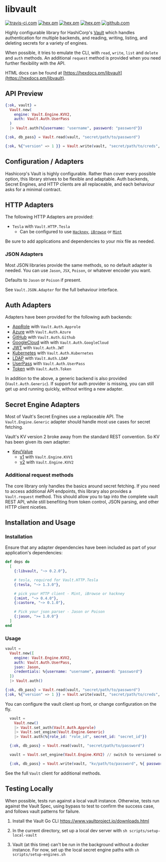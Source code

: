 # libvault

[![travis-ci.com](https://travis-ci.com/matthewoden/libvault.svg?branch=master)](https://travis-ci.com/matthewoden/libvault)
[![hex.pm](https://img.shields.io/hexpm/v/libvault.svg)](https://hex.pm/packages/libvault)
[![hex.pm](https://img.shields.io/hexpm/dt/libvault.svg)](https://hex.pm/packages/libvault)
[![hex.pm](https://img.shields.io/hexpm/l/libvault.svg)](https://hex.pm/packages/libvault)
[![github.com](https://img.shields.io/github/last-commit/matthewoden/libvault.svg)](https://github.com/matthewoden/libvault/commits/master)

Highly configurable library for HashiCorp's
[Vault](https://www.vaultproject.io/) which handles authentication for multiple
backends, and reading, writing, listing, and deleting secrets for a variety of
engines.

When possible, it tries to emulate the CLI, with `read`, `write`, `list` and
`delete` and `auth` methods. An additional `request` method is provided when
you need further flexibility with the API.

HTML docs can be found at
[https://hexdocs.pm/libvault](https://hexdocs.pm/libvault).

## API Preview

```elixir
{:ok, vault} =
  Vault.new(
    engine: Vault.Engine.KVV2,
    auth: Vault.Auth.UserPass
  )
  |> Vault.auth(%{username: "username", password: "password"})

{:ok, db_pass} = Vault.read(vault, "secret/path/to/password")

{:ok, %{"version" => 1 }} = Vault.write(vault, "secret/path/to/creds", %{secret: "secrets!"})
```

## Configuration / Adapters

Hashicorp's Vault is highly configurable. Rather than cover every possible
option, this library strives to be flexible and adaptable. Auth backends,
Secret Engines, and HTTP clients are all replaceable, and each behaviour asks
for a minimal contract.

## HTTP Adapters

The following HTTP Adapters are provided:

- `Tesla` with `Vault.HTTP.Tesla`
  - Can be configured to use [`Hackney`][hackney], [`iBrowse`][ibrowse] or [`Mint`][mint]

Be sure to add applications and dependencies to your mix file as needed.

### JSON Adapters

Most JSON libraries provide the same methods, so no default adapter is needed.
You can use `Jason`, `JSX`, `Poison`, or whatever encoder you want.

Defaults to `Jason` or `Poison` if present.

See `Vault.JSON.Adapter` for the full behaviour interface.

## Auth Adapters

Adapters have been provided for the following auth backends:

- [AppRole](https://www.vaultproject.io/api/auth/approle/index.html) with `Vault.Auth.Approle`
- [Azure](https://www.vaultproject.io/api/auth/approle/index.html) with `Vault.Auth.Azure`
- [GitHub](https://www.vaultproject.io/api/auth/github/index.html) with `Vault.Auth.Github`
- [GoogleCloud](https://www.vaultproject.io/api/auth/gcp/index.html) with with `Vault.Auth.GoogleCloud`
- [JWT](https://www.vaultproject.io/api/auth/jwt/index.html) with `Vault.Auth.JWT`
- [Kubernetes](https://www.vaultproject.io/api/auth/jwt/index.html) with `Vault.Auth.Kubernetes`
- [LDAP](https://www.vaultproject.io/api/auth/ldap/index.html) with `Vault.Auth.LDAP`
- [UserPass](https://www.vaultproject.io/api/auth/userpass/index.html) with `Vault.Auth.UserPass`
- [Token](https://www.vaultproject.io/api/auth/token/index.html#lookup-a-token-self-) with `Vault.Auth.Token`

In addition to the above, a generic backend is also provided
(`Vault.Auth.Generic`).  If support for auth provider is missing, you can still
get up and running quickly, without writing a new adapter.

## Secret Engine Adapters

Most of Vault's Secret Engines use a replaceable API. The
`Vault.Engine.Generic` adapter should handle most use cases for secret
fetching.

Vault's KV version 2 broke away from the standard REST convention. So KV has
been given its own adapter:

- [Key/Value](https://www.vaultproject.io/api/secret/kv/index.html)
  - [v1](https://www.vaultproject.io/api/secret/kv/kv-v1.html) with `Vault.Engine.KVV1`
  - [v2](https://www.vaultproject.io/api/secret/kv/kv-v2.html) with `Vault.Engine.KVV2`

### Additional request methods

The core library only handles the basics around secret fetching. If you need to
access additional API endpoints, this library also provides a `Vault.request`
method. This should allow you to tap into the complete vault REST API, while
still benefiting from token control, JSON parsing, and other HTTP client
niceties.

## Installation and Usage

### Installation

Ensure that any adapter dependencies have been included as part of your
application's dependencies:

```elixir
def deps do
  [
    {:libvault, "~> 0.2.0"},

    # tesla, required for Vault.HTTP.Tesla
    {:tesla, "~> 1.3.0"},

    # pick your HTTP client - Mint, iBrowse or hackney
    {:mint, "~> 0.4.0"},
    {:castore, "~> 0.1.0"},

    # Pick your json parser - Jason or Poison
    {:jason, ">= 1.0.0"}
  ]
end
```

### Usage

```elixir
vault =
  Vault.new([
    engine: Vault.Engine.KVV2,
    auth: Vault.Auth.UserPass,
    json: Jason,
    credentials: %{username: "username", password: "password"}
  ])
  |> Vault.auth()

{:ok, db_pass} = Vault.read(vault, "secret/path/to/password")
{:ok, %{"version" => 1 }} = Vault.write(vault, "secret/path/to/creds", %{secret: "secrets!"})
```

You can configure the vault client up front, or change configuration on the
fly.

```elixir
  vault =
    Vault.new()
    |> Vault.set_auth(Vault.Auth.Approle)
    |> Vault.set_engine(Vault.Engine.Generic)
    |> Vault.auth(%{role_id: "role_id", secret_id: "secret_id"})

  {:ok, db_pass} = Vault.read(vault, "secret/path/to/password")

  vault = Vault.set_engine(Vault.Engine.KVV2) // switch to versioned secrets

  {:ok, db_pass} = Vault.write(vault, "kv/path/to/password", %{ password: "db_pass" })
```

See the full `Vault` client for additional methods.

## Testing Locally

When possible, tests run against a local vault instance. Otherwise, tests run
against the Vault Spec, using bypass to test to confirm the success case, and
follows vault patterns for failure.

1. Install the Vault Go CLI https://www.vaultproject.io/downloads.html

1. In the current directory, set up a local dev server with `sh
   scripts/setup-local-vault`

1. Vault (at this time) can't be run in the background without a docker
   instance. For now, set up the local secret engine paths with `sh
   scripts/setup-engines.sh`

[mint]: https://github.com/ericmj/mint
[hackney]: https://github.com/benoitc/hackney
[ibrowse]: https://github.com/cmullaparthi/ibrowse
